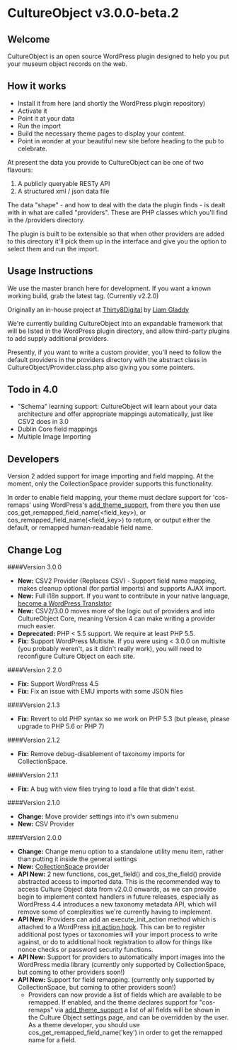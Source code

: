 CultureObject v3.0.0-beta.2
====================

Welcome
---------------------
CultureObject is an open source WordPress plugin designed to help you put your museum object records on the web.


How it works
---------------------

* Install it from here (and shortly the WordPress plugin repository)
* Activate it
* Point it at your data
* Run the import
* Build the necessary theme pages to display your content. 
* Point in wonder at your beautiful new site before heading to the pub to celebrate.

At present the data you provide to CultureObject can be one of two flavours:

1. A publicly queryable RESTy API
2. A structured xml / json data file

The data "shape" - and how to deal with the data the plugin finds - is dealt with in what are called "providers". These are PHP classes which you'll find in the /providers directory.

The plugin is built to be extensible so that when other providers are added to this directory it'll pick them up in the interface and give you the option to select them and run the import.


Usage Instructions
---------------------
We use the master branch here for development. If you want a known working build, grab the latest tag. (Currently v2.2.0)

Originally an in-house project at [Thirty8Digital](http://www.thirty8.co.uk) by [Liam Gladdy](https://gladdy.uk)

We're currently building CultureObject into an expandable framework that will be listed in the WordPress plugin directory, and allow third-party plugins to add supply additional providers.

Presently, if you want to write a custom provider, you'll need to follow the default providers in the providers directory with the abstract class in CultureObject/Provider.class.php also giving you some pointers.

Todo in 4.0
---------------------

* "Schema" learning support: CultureObject will learn about your data architecture and offer appropriate mappings automatically, just like CSV2 does in 3.0
* Dublin Core field mappings
* Multiple Image Importing

Developers
---------------------

Version 2 added support for image importing and field mapping. At the moment, only the CollectionSpace provider supports this functionality.

In order to enable field mapping, your theme must declare support for 'cos-remaps' using WordPress's [add_theme_support](http://codex.wordpress.org/Function_Reference/add_theme_support), from there you then use cos_get_remapped_field_name(<field_key>), or cos_remapped_field_name(<field_key>) to return, or output either the default, or remapped human-readable field name.

Change Log
---------------------

####Version 3.0.0
* **New:** CSV2 Provider (Replaces CSV) - Support field name mapping, makes cleanup optional (for partial imports) and supports AJAX import.
* **New:** Full i18n support. If you want to contribute in your native language, [become a WordPress Translator](https://translate.wordpress.org/projects/wp-plugins/culture-object)
* **New:** CSV2/3.0.0 moves more of the logic out of providers and into CultureObject Core, meaning Version 4 can make writing a provider much easier.
* **Deprecated:** PHP < 5.5 support. We require at least PHP 5.5.
* **Fix:** Support WordPress Multisite. If you were using < 3.0.0 on multisite (you probably weren't, as it didn't really work), you will need to reconfigure Culture Object on each site.

####Version 2.2.0
* **Fix:** Support WordPress 4.5
* **Fix:** Fix an issue with EMU imports with some JSON files

####Version 2.1.3
* **Fix:** Revert to old PHP syntax so we work on PHP 5.3 (but please, please upgrade to PHP 5.6 or PHP 7)

####Version 2.1.2
* **Fix:** Remove debug-disablement of taxonomy imports for CollectionSpace.

####Version 2.1.1
* **Fix:** A bug with view files trying to load a file that didn't exist.

####Version 2.1.0
* **Change:** Move provider settings into it's own submenu
* **New:** CSV Provider

####Version 2.0.0
* **Change:** Change menu option to a standalone utility menu item, rather than putting it inside the general settings
* **New:** [CollectionSpace](http://www.collectionspace.org) provider
* **API New:** 2 new functions, cos_get_field() and cos_the_field() provide abstracted access to imported data. This is the recommended way to access Culture Object data from v2.0.0 onwards, as we can provide begin to implement context handlers in future releases, especially as WordPress 4.4 introduces a new taxonomy metadata API, which will remove some of complexities we're currently having to implement.
* **API New:** Providers can add an execute_init_action method which is attached to a WordPress [init action hook](https://codex.wordpress.org/Plugin_API/Action_Reference/init). This can be to register additional post types or taxonomies will your import process to write against, or do to additional hook registration to allow for things like nonce checks or password security functions.
* **API New:** Support for providers to automatically import images into the WordPress media library (currently only supported by CollectionSpace, but coming to other providers soon!)
* **API New:** Support for field remapping. (currently only supported by CollectionSpace, but coming to other providers soon!)
    * Providers can now provide a list of fields which are available to be remapped. If enabled, and the theme declares support for "cos-remaps" via [add_theme_support](http://codex.wordpress.org/Function_Reference/add_theme_support) a list of all fields will be shown in the Culture Object settings page, and can be overridden by the user. As a theme developer, you should use cos_get_remapped_field_name('key') in order to get the remapped name for a field.

